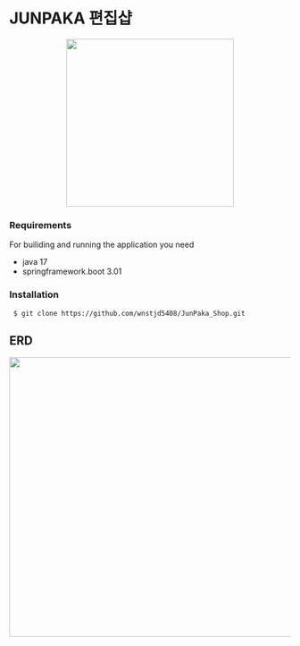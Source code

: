 # JUNPAKA 편집샵
<p align="center">
<img src="https://github.com/wnstjd5408/JunPaka_Shop/assets/73061276/85d2df9d-dd1f-4dc6-bb78-dc7b69a47a94"
width="300">
</p>

### Requirements
For builiding and running the application you need
* java 17
* springframework.boot 3.01

### Installation
```
 $ git clone https://github.com/wnstjd5408/JunPaka_Shop.git
```

## ERD

<img src="https://github.com/wnstjd5408/JunPaka_Shop/assets/73061276/8fde9b1a-7d78-4b25-a5e5-7ba5f7a62796"  width="700" height="500">

